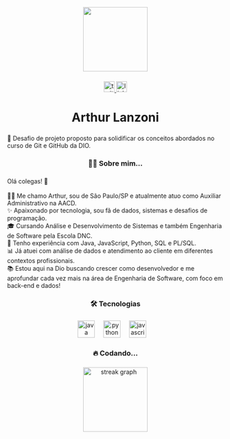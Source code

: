 <div align="center">
  <img height="150" src="https://media3.giphy.com/media/v1.Y2lkPTc5MGI3NjExaTNiaXIycWthMHR4c3p6aXNhcDl2cTJjczI0cHFkNTR3Mnk5dW55ZyZlcD12MV9pbnRlcm5hbF9naWZfYnlfaWQmY3Q9Zw/B1CrvUCoMxhy8/giphy.gif"  />
</div>

###

<div align="center">
  <a href="https://twitter.com/qgom3s" target="_blank">
    <img src="https://img.shields.io/static/v1?message=Me%20siga!&logo=twitter&label=&color=8c7ae6&logoColor=white&labelColor=&style=for-the-badge" height="25" alt="twitter logo"  />
  </a>
  <a href="https://www.linkedin.com/in/qgom3s/" target="_blank">
    <img src="https://img.shields.io/static/v1?message=Me%20Adicione&logo=linkedin&label=&color=8c7ae6&logoColor=white&labelColor=&style=for-the-badge" height="25" alt="linkedin logo"  />
  </a>
</div>

###

<h1 align="center">Arthur Lanzoni</h1>

###

<p align="left">🎯 Desafio de projeto proposto para solidificar os conceitos abordados no curso de Git e GitHub da DIO.</p>

###

<h3 align="center">👩‍💻  Sobre mim...</h3>

###

<p align="left">Olá colegas! 👋<br><br>🧑‍💻 Me chamo Arthur, sou de São Paulo/SP e atualmente atuo como Auxiliar Administrativo na AACD.<br>✨ Apaixonado por tecnologia, sou fã de dados, sistemas e desafios de programação.<br>🎓 Cursando Análise e Desenvolvimento de Sistemas e também Engenharia de Software pela Escola DNC.<br>🔧 Tenho experiência com Java, JavaScript, Python, SQL e PL/SQL.<br>📊 Já atuei com análise de dados e atendimento ao cliente em diferentes contextos profissionais.<br>📚 Estou aqui na Dio buscando crescer como desenvolvedor e me aprofundar cada vez mais na área de Engenharia de Software, com foco em back-end e dados!</p>

###

<h3 align="center">🛠 Tecnologias</h3>

###

<div align="center">
  <img src="https://cdn.jsdelivr.net/gh/devicons/devicon/icons/java/java-original.svg" height="40" alt="java logo"  />
  <img width="12" />
  <img src="https://cdn.jsdelivr.net/gh/devicons/devicon/icons/python/python-original.svg" height="40" alt="python logo"  />
  <img width="12" />
  <img src="https://cdn.jsdelivr.net/gh/devicons/devicon/icons/javascript/javascript-original.svg" height="40" alt="javascript logo"  />
  <img width="12" />
</div>

###

<h3 align="center">🔥   Codando...</h3>

###

<div align="center">
<img src="https://streak-stats.demolab.com?user=Lanzoni15&locale=pt-br&mode=daily&theme=dracula&hide_border=false&border_radius=5&order=3" height="150" alt="streak graph" />
</div>

###

